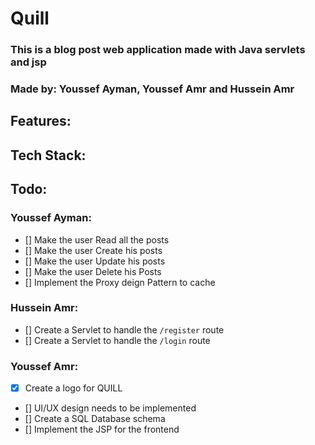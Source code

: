# Quill
### This is a blog post web application made with Java servlets and jsp
### Made by: Youssef Ayman, Youssef Amr and Hussein Amr

## Features:


## Tech Stack:


## Todo:


###  Youssef Ayman:
 - [] Make the user Read all the posts
 - [] Make the user Create his posts
 - [] Make the user Update his posts
 - [] Make the user Delete his Posts
 - [] Implement the Proxy deign Pattern to cache

### Hussein Amr:
- [] Create a Servlet to handle the `/register` route
- [] Create a Servlet to handle the `/login` route

### Youssef Amr:
- [x] Create a logo for QUILL
- [] UI/UX design needs to be implemented
- [] Create a SQL Database schema
- [] Implement the JSP for the frontend
